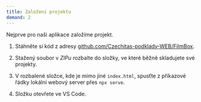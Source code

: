 ```yaml
---
title: Založení projektu
demand: 2
---
```


Nejprve pro naši aplikace založíme projekt.

1. Stáhněte si kód z adresy [github.com/Czechitas-podklady-WEB/FilmBox](https://github.com/Czechitas-podklady-WEB/FilmBox/archive/refs/heads/main.zip).

1. Stažený soubor v _ZIPu_ rozbalte do složky, ve které běžně skladujete své projekty.

1. V rozbalené složce, kde je mimo jiné `index.html`, spusťte z příkazové řádky lokální webový server přes `npx serve`.

1. Složku otevřete ve VS Code.
